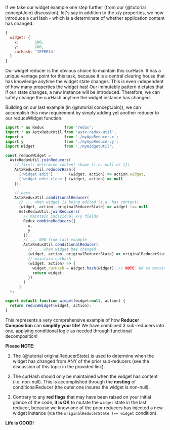If we take our widget example one step further (from our {@tutorial
conceptJoin} discussion), let's say in addition to the x/y properties,
we now introduce a curHash - which is a determinate of whether
application content has changed.

```JavaScript
{
  widget: {
    x:       100,
    y:       200,
    curHash: 'IEFBR14'
  }
}
```

Our widget reducer is the obvious choice to maintain this curHash.  It
has a unique vantage point for this task, because it is a central
clearing house that has knowledge anytime the widget state changes.
This is even independent of how many properties the widget has!  Our
immutable pattern dictates that if our state changes, a new instance
will be introduced.  Therefore, we can safely change the curHash anytime
the widget instance has changed.

Building on our last example (in {@tutorial conceptJoin}), we can
accomplish this new requirement by simply adding yet another reducer
to our reduceWidget function.

```JavaScript
import * as Redux         from 'redux';
import * as AstxReduxUtil from 'astx-redux-util';
import x                  from './myAppReducer.x';
import y                  from './myAppReducer.y';
import Widget             from './myWidgetUtil';

const reduceWidget = 
  AstxReduxUtil.joinReducers(
    // first: determine content shape (i.e. null or {})
    AstxReduxUtil.reducerHash({
      ['widget.edit']       (widget, action) => action.widget,
      ['widget.edit.close'] (widget, action) => null
    }),

    // next ...
    AstxReduxUtil.conditionalReducer(
      // ... when widget is being edited (i.e. has content)
      (widget, action, originalReducerState) => widget !== null,
      AstxReduxUtil.joinReducers(
        // maintain individual x/y fields
        Redux.combineReducers({
          x,
          y
        }),
        // ... NEW from last example
        AstxReduxUtil.conditionalReducer(
          // ... when widget has changed
          (widget, action, originalReducerState) => originalReducerState !== widget,
          // maintain curHash
          (widget, action) => {
            widget.curHash = Widget.hash(widget); // NOTE: OK to mutate (different instance)
            return widget;
          })
        )
      )
  );

export default function widget(widget=null, action) {
  return reduceWidget(widget, action);
}
```

This represents a very comprehensive example of how **Reducer
Composition** can **simplify your life**!  We have combined 3
sub-reducers into one, applying conditional logic as needed through
functional decomposition!

**Please NOTE**:

1. The {@tutorial originalReducerState} is used to determine when the
   widget has changed from ANY of the prior sub-reducers (see the
   discussion of this topic in the provided link).

2. The curHash should only be maintained when the widget has content
   (i.e. non-null).  This is accomplished through the **nesting** of
   conditionalReducer (the outer one insures the widget is non-null).

3. Contrary to any **red flags** that may have been raised on your
   initial glance of the code, **it is OK** to mutate the `widget`
   state in the last reducer, because we know one of the prior
   reducers has injected a new widget instance (via the
   `originalReducerState !== widget` condition).

**Life is GOOD!**
